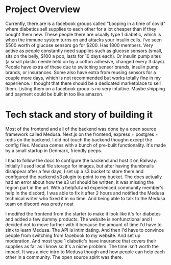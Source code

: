 # Project Overview

Currently, there are is a facebook groups called "Looping in a time of covid" where diabetics sell supplies to each other for a lot cheaper than if they bought them new. These people there are usually type 1 diabetic, which is when the immune system turns on and attacks your insulin cells. I've seen $500 worth of glucose sensors go for $200. Has 1800 members. Very active as people constantly need supplies such as glucose sensors (small, sits on the belly, $100 a pop, lasts for 10 days each). Or insulin pump sites (a small plastic neede held on by a cotton adhesive, changed every 3 days). People have extra of these due to switching sensor brands, insulin pump brands, or insurances. Some also have extra from reusing sensors for a couple more days, which is not recommended but works totally fine in my experience. I thought that there should be a dedicated marketplace to sell them. Listing them on a facebook group is no very intuitive. Maybe shipping and payment could be built in too like amazon.

# Tech stack and story of building it
Most of the frontend and all of the backend was done by a open source framework called Medusa. Next.js on the frontend, express + postgres + redis on the backend. I did not touch the backend thoughn except the config files. Medusa comes with a bunch of pre-built functionality. It's made by a small startup in Denmark, friendly peeps. 

I had to follow the docs to configure the backend and host it on Railway. Initially I used local file storage for images, but after having thumbnails disappear after a few days, I set up a s3 bucket to store them and configured the backend s3 plugin to point to my bucket. The docs actually had an error about how the s3 url should be written, it was missing the region part in the url. With a helpful and experienced community member's help in the discord, I was able to fix it after 2 hours and notified the Medusa technical writer who fixed it in no time. And being able to talk to the Medusa team on discord was pretty neat

I modifed the frontend from the starter to make it look like it's for diabetes and added a few dummy products. The website is nonfunctional and I decided not to move further with it because the amount of time I'd have to sink to learn Medusa. The API is intimidating. And then I'd have to convince people from switching from facebook to my website. And set up moderation. And most type 1 diabetic's have insurance that covers their supplies as far as I know so it's a niche problem. The time isn't worth the impact. It was a nice intro to Medusa though and how people can help each other in a community. The open source spirit was there.
